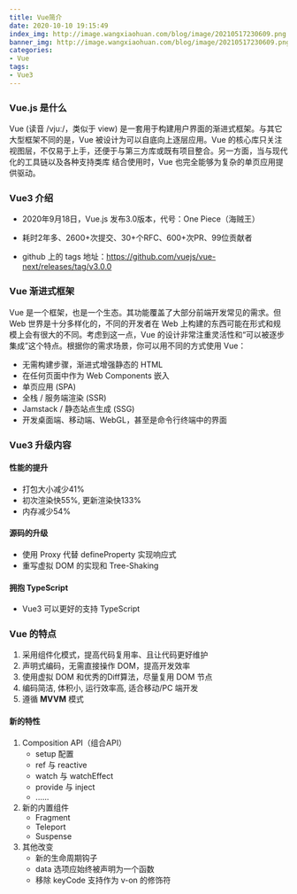 ```yaml
---
title: Vue简介
date: 2020-10-10 19:15:49
index_img: http://image.wangxiaohuan.com/blog/image/20210517230609.png
banner_img: http://image.wangxiaohuan.com/blog/image/20210517230609.png
categories:
- Vue
tags:
- Vue3
---
```




### Vue.js 是什么

Vue (读音 /vjuː/，类似于 view) 是一套用于构建用户界面的渐进式框架。与其它大型框架不同的是，Vue 被设计为可以自底向上逐层应用。Vue 的核心库只关注视图层，不仅易于上手，还便于与第三方库或既有项目整合。另一方面，当与现代化的工具链以及各种支持类库 结合使用时，Vue 也完全能够为复杂的单页应用提供驱动。

### Vue3 介绍

- 2020年9月18日，Vue.js 发布3.0版本，代号：One Piece（海贼王）

- 耗时2年多、2600+次提交、30+个RFC、600+次PR、99位贡献者

- github 上的 tags 地址：https://github.com/vuejs/vue-next/releases/tag/v3.0.0

### Vue 渐进式框架 

Vue 是一个框架，也是一个生态。其功能覆盖了大部分前端开发常见的需求。但 Web 世界是十分多样化的，不同的开发者在 Web  上构建的东西可能在形式和规模上会有很大的不同。考虑到这一点，Vue  的设计非常注重灵活性和“可以被逐步集成”这个特点。根据你的需求场景，你可以用不同的方式使用 Vue：

- 无需构建步骤，渐进式增强静态的 HTML
- 在任何页面中作为 Web Components 嵌入
- 单页应用 (SPA)
- 全栈 / 服务端渲染 (SSR)
- Jamstack / 静态站点生成 (SSG)
- 开发桌面端、移动端、WebGL，甚至是命令行终端中的界面

### Vue3 升级内容

#### 性能的提升

- 打包大小减少41%
- 初次渲染快55%, 更新渲染快133%
- 内存减少54%

#### 源码的升级

- 使用 Proxy 代替 defineProperty 实现响应式
- 重写虚拟 DOM 的实现和 Tree-Shaking

#### 拥抱 TypeScript

- Vue3 可以更好的支持 TypeScript

### Vue 的特点

1. 采用组件化模式，提高代码复用率、且让代码更好维护
2. 声明式编码，无需直接操作 DOM，提高开发效率
3. 使用虚拟 DOM 和优秀的Diff算法，尽量复用 DOM 节点
4. 编码简洁, 体积小, 运行效率高, 适合移动/PC 端开发
5. 遵循 **MVVM** 模式

#### 新的特性

1. Composition API（组合API）
   - setup 配置
   - ref 与 reactive
   - watch 与 watchEffect
   - provide 与 inject
   - ......
2. 新的内置组件
   - Fragment
   - Teleport
   - Suspense
3. 其他改变
   - 新的生命周期钩子
   - data 选项应始终被声明为一个函数
   - 移除 keyCode 支持作为 v-on 的修饰符

